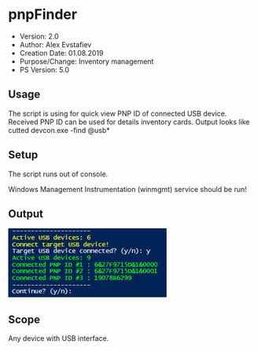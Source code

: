 # pnpFinder

- Version: 2.0
- Author: Alex Evstafiev
- Creation Date:  01.08.2019
- Purpose/Change: Inventory management
- PS Version: 5.0 

## Usage
    
The script is using for quick view PNP ID of connected USB device. Received PNP ID can be used for details inventory cards. Output looks like cutted devcon.exe -find @usb\*

## Setup

The script runs out of console. 

Windows Management Instrumentation (winmgmt) service should be run!

## Output

![Screenshot](/png/pnpFinder-console-output-example.PNG) 

## Scope

Any device with USB interface.